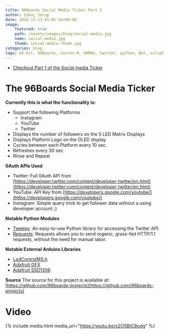 ```yaml
---
title: 96Boards Social Media Ticker Part 2
author: Sahaj Sarup
date: 2018-11-13 01:01:54+00:00
image:
    featured: true
    path: /assets/images/blog/social-media.jpg
    name: social-media.jpg
    thumb: social-media-thumb.jpg
categories: blog
tags: 64-bit, 96Boards, Cortex-M, ARM64, twitter, python, Bot, script
---
```

- [Checkout Part 1 of the Social media Ticker](https://www.96boards.org/blog/social-ticker/)

# The 96Boards Social Media Ticker

**Currently this is what the functionality is:**
- Support the following Platforms
  - Instagram
  - YouTube
  - Twitter
- Displays the number of followers on the 5 LED Matrix Displays
- Displays Platform Logo on the OLED display
- Cycles between each Platform every 10 sec.
- Refreshes every 30 sec
- Rinse and Repeat

**0Auth APIs Used**
- Twitter: Full 0Auth API from [https://developer.twitter.com/content/developer-twitter/en.html](https://developer.twitter.com/content/developer-twitter/en.html)
- YouTube: API Key from [https://developers.google.com/youtube/](https://developers.google.com/youtube/)
- Instagram: Simple query trick to get follower data without a using developer account ;)

**Notable Python Modules**
- [Tweepy](http://www.tweepy.org/): An easy-to-use Python library for accessing the Twitter API.
- [Requests](http://docs.python-requests.org/en/master/): Requests allows you to send organic, grass-fed HTTP/1.1 requests, without the need for manual labor.

**Notable External Arduino Libraries**
- [LedControlMS.h](https://github.com/shaai/Arduino_LED_matrix_sketch)
- [Adafruit GFX](https://learn.adafruit.com/adafruit-gfx-graphics-library/overview)
- [Adafruit SSD1306](https://learn.adafruit.com/monochrome-oled-breakouts/arduino-library-and-examples)

**Source**
The source for this project is available at: [https://github.com/96boards-projects](https://github.com/96boards-projects)


# Video

{% include media.html media_url="https://youtu.be/x2O5BtC8odg" %}
